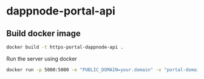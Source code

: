 # dappnode-portal-api

## Build docker image

```bash
docker build -t https-portal-dappnode-api .
```

Run the server using docker

```bash
docker run -p 5000:5000 -e "PUBLIC_DOMAIN=your.domain" -v "portal-domains:/usr/data/" https-portal-dappnode-api
```
